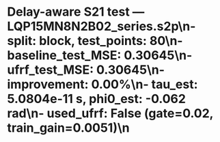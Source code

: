 # Delay-aware S21 test — LQP15MN8N2B02_series.s2p\n- split: block, test_points: 80\n- baseline_test_MSE: 0.30645\n- ufrf_test_MSE: 0.30645\n- improvement: 0.00%\n- tau_est: 5.0804e-11 s, phi0_est: -0.062 rad\n- used_ufrf: False (gate=0.02, train_gain=0.0051)\n